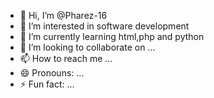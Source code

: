 - 👋 Hi, I’m @Pharez-16
- 👀 I’m interested in software development
- 🌱 I’m currently learning html,php and python
- 💞️ I’m looking to collaborate on ...
- 📫 How to reach me ...
- 😄 Pronouns: ...
- ⚡ Fun fact: ...

<!---
Pharez-16/Pharez-16 is a ✨ special ✨ repository because its `README.md` (this file) appears on your GitHub profile.
You can click the Preview link to take a look at your changes.
--->

